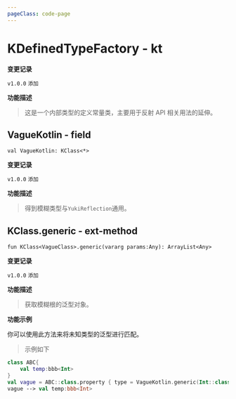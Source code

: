 ```yaml
---
pageClass: code-page
---
```


# KDefinedTypeFactory <span class="symbol">- kt</span>

**变更记录**

`v1.0.0` `添加`

**功能描述**

> 这是一个内部类型的定义常量类，主要用于反射 API 相关用法的延伸。

## VagueKotlin <span class="symbol">- field</span>

```kotlin:no-line-numbers
val VagueKotlin: KClass<*>
```

**变更记录**

`v1.0.0` `添加`

**功能描述**

> 得到模糊类型与`YukiReflection`通用。

## KClass.generic <span class="symbol">- ext-method</span>

```kotlin:no-line-numbers
fun KClass<VagueClass>.generic(vararg params:Any): ArrayList<Any>
```

**变更记录**

`v1.0.0` `添加`

**功能描述**

> 获取模糊根的泛型对象。

**功能示例**

你可以使用此方法来将未知类型的泛型进行匹配。

> 示例如下

```kotlin
class ABC{
    val temp:bbb<Int>
}
val vague = ABC::class.property { type = VagueKotlin.generic(Int::class) }
vague --> val temp:bbb<Int>
```